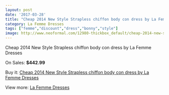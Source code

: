 ```yaml
---
layout: post
date: '2017-03-28'
title: "Cheap 2014 New Style Strapless chiffon body con dress by La Femme Dresses"
category: La Femme Dresses
tags: ["femme","discount","dress","bonny","style"]
image: http://www.neoformal.com/12980-thickbox_default/cheap-2014-new-style-strapless-chiffon-body-con-dress-by-la-femme-dresses.jpg
---
```

Cheap 2014 New Style Strapless chiffon body con dress by La Femme Dresses

On Sales: **$442.99**
<a href="https://www.neoformal.com/en/la-femme-dresses-2014/4542-cheap-2014-new-style-strapless-chiffon-body-con-dress-by-la-femme-dresses.html"><amp-img layout="responsive" width="600" height="600" src="//www.neoformal.com/12980-thickbox_default/cheap-2014-new-style-strapless-chiffon-body-con-dress-by-la-femme-dresses.jpg" alt="Cheap 2014 New Style Strapless chiffon body con dress by La Femme Dresses 0" /></a>
<a href="https://www.neoformal.com/en/la-femme-dresses-2014/4542-cheap-2014-new-style-strapless-chiffon-body-con-dress-by-la-femme-dresses.html"><amp-img layout="responsive" width="600" height="600" src="//www.neoformal.com/12982-thickbox_default/cheap-2014-new-style-strapless-chiffon-body-con-dress-by-la-femme-dresses.jpg" alt="Cheap 2014 New Style Strapless chiffon body con dress by La Femme Dresses 1" /></a>
<a href="https://www.neoformal.com/en/la-femme-dresses-2014/4542-cheap-2014-new-style-strapless-chiffon-body-con-dress-by-la-femme-dresses.html"><amp-img layout="responsive" width="600" height="600" src="//www.neoformal.com/12981-thickbox_default/cheap-2014-new-style-strapless-chiffon-body-con-dress-by-la-femme-dresses.jpg" alt="Cheap 2014 New Style Strapless chiffon body con dress by La Femme Dresses 2" /></a>

Buy it: [Cheap 2014 New Style Strapless chiffon body con dress by La Femme Dresses](https://www.neoformal.com/en/la-femme-dresses-2014/4542-cheap-2014-new-style-strapless-chiffon-body-con-dress-by-la-femme-dresses.html "Cheap 2014 New Style Strapless chiffon body con dress by La Femme Dresses")

View more: [La Femme Dresses](https://www.neoformal.com/en/56-la-femme-dresses-2014 "La Femme Dresses")